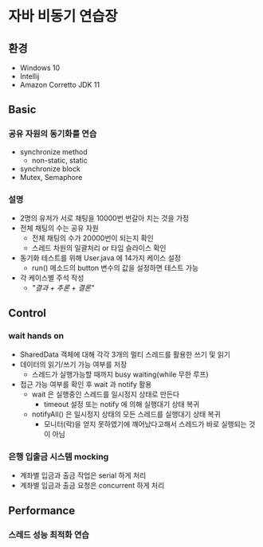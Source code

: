 # 자바 비동기 연습장
## 환경
- Windows 10
- Intellij
- Amazon Corretto JDK 11 

## Basic
### 공유 자원의 동기화를 연습
- synchronize method
  - non-static, static
- synchronize block
- Mutex, Semaphore
### 설명
- 2명의 유저가 서로 채팅을 10000번 번갈아 치는 것을 가정
- 전체 채팅의 수는 공유 자원
  - 전체 채팅의 수가 20000번이 되는지 확인
  - 스레드 차원의 일괄처리 or 타임 슬라이스 확인
- 동기화 테스트를 위해 User.java 에 14가지 케이스 설정
  - run() 메소드의 button 변수의 값을 설정하면 테스트 가능
- 각 케이스별 주석 작성
  - _"결과 + 추론 + 결론"_  

## Control
### wait hands on
- SharedData 객체에 대해 각각 3개의 멀티 스레드를 활용한 쓰기 및 읽기
- 데이터의 읽기/쓰기 가능 여부를 저장
  - 스레드가 실행가능할 때까지 busy waiting(while 무한 루프)
- 접근 가능 여부를 확인 후 wait 과 notify 활용
  - wait 은 실행중인 스레드를 일시정지 상태로 만든다
    - timeout 설정 또는 notify 에 의해 실행대기 상태 복귀
  - notifyAll() 은 일시정지 상태의 모든 스레드를 실행대기 상태 복귀
    - 모니터(락)을 얻지 못하였기에 꺠어났다고해서 스레드가 바로 실행되는 것이 아님
### 은행 입출금 시스템 mocking
- 계좌별 입금과 출금 작업은 serial 하게 처리
- 계좌별 입금과 출금 요청은 concurrent 하게 처리




## Performance
### 스레드 성능 최적화 연습
